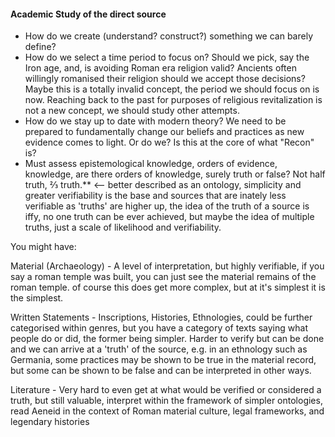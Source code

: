 #### Academic Study of the direct source

- How do we create (understand? construct?) something we can barely define?
- How do we select a time period to focus on? Should we pick, say the Iron age, and, is avoiding Roman era religion valid? Ancients often willingly romanised their religion should we accept those decisions? Maybe this is a totally invalid concept, the period we should focus on is now. Reaching back to the past for purposes of religious revitalization is not a new concept, we should study other attempts.
- How do we stay up to date with modern theory? We need to be prepared to fundamentally change our beliefs and practices as new evidence comes to light. Or do we? Is this at the core of what "Recon" is?
- Must assess epistemological knowledge, orders of evidence, knowledge, are there orders of knowledge, surely truth or false? Not half truth, ⅔ truth.** <-- better described as an ontology, simplicity and greater verifiability is the base and sources that are inately less verifiable as 'truths' are higher up, the idea of the truth of a source is iffy, no one truth can be ever achieved, but maybe the idea of multiple truths, just a scale of likelihood and verifiability. 

You might have:

Material (Archaeology) - A level of interpretation, but highly verifiable, if you say a roman temple was built, you can just see the material remains of the roman temple. of course this does get more complex, but at it's simplest it is the simplest.

Written Statements - Inscriptions, Histories, Ethnologies, could be further categorised within genres, but you have a category of texts saying what people do or did, the former being simpler. Harder to verify but can be done and we can arrive at a 'truth' of the source, e.g. in an ethnology such as Germania, some practices may be shown to be true in the material record, but some can be shown to be false and can be interpreted in other ways.

Literature - Very hard to even get at what would be verified or considered a truth, but still valuable, interpret within the framework of simpler ontologies, read Aeneid in the context of Roman material culture, legal frameworks, and legendary histories